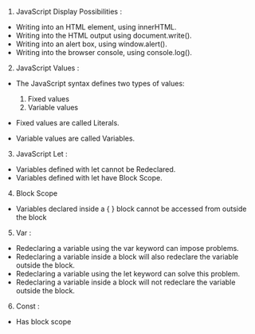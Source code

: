 1. JavaScript Display Possibilities :

 * Writing into an HTML element, using innerHTML.
 * Writing into the HTML output using document.write().
 * Writing into an alert box, using window.alert().
 * Writing into the browser console, using console.log().


2. JavaScript Values :

* The JavaScript syntax defines two types of values:

   1. Fixed values
   2. Variable values

* Fixed values are called Literals.

* Variable values are called Variables.


3. JavaScript Let : 

 * Variables defined with let cannot be Redeclared.
 * Variables defined with let have Block Scope.



4. Block Scope

 * Variables declared inside a { } block cannot be accessed from outside the block


5. Var :

* Redeclaring a variable using the var keyword can impose problems.
* Redeclaring a variable inside a block will also redeclare the variable outside the block.
* Redeclaring a variable using the let keyword can solve this problem.
* Redeclaring a variable inside a block will not redeclare the variable outside the block.


6. Const :

* Has block scope






